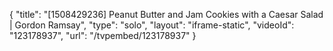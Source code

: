 {
    "title": "[1508429236] Peanut Butter and Jam Cookies with a Caesar Salad | Gordon Ramsay",
    "type": "solo",
    "layout": "iframe-static",
    "videoId": "123178937",
    "url": "\/tvpembed\/123178937"
}